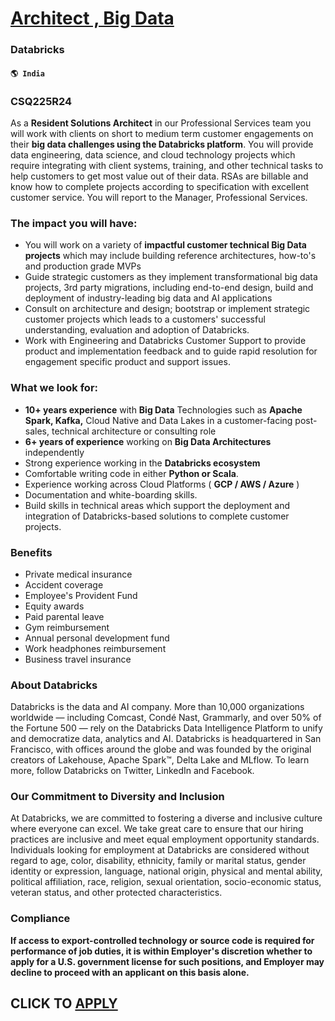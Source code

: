 # [Architect , Big Data](https://www.remotewlb.com/apply/architect-big-data-43636)  
### Databricks  
#### `🌎 India`  

### CSQ225R24

As a **Resident Solutions Architect** in our Professional Services team you will work with clients on short to medium term customer engagements on their **big data challenges using the Databricks platform**. You will provide data engineering, data science, and cloud technology projects which require integrating with client systems, training, and other technical tasks to help customers to get most value out of their data. RSAs are billable and know how to complete projects according to specification with excellent customer service. You will report to the Manager, Professional Services.

### The impact you will have:

  * You will work on a variety of **impactful customer technical Big Data projects** which may include building reference architectures, how-to's and production grade MVPs
  * Guide strategic customers as they implement transformational big data projects, 3rd party migrations, including end-to-end design, build and deployment of industry-leading big data and AI applications
  * Consult on architecture and design; bootstrap or implement strategic customer projects which leads to a customers' successful understanding, evaluation and adoption of Databricks.
  * Work with Engineering and Databricks Customer Support to provide product and implementation feedback and to guide rapid resolution for engagement specific product and support issues.

### What we look for:

  *  **10+ years experience** with **Big Data** Technologies such as **Apache Spark, Kafka,** Cloud Native and Data Lakes in a customer-facing post-sales, technical architecture or consulting role
  *  **6+ years of experience** working on **Big Data Architectures** independently
  * Strong experience working in the **Databricks ecosystem**
  * Comfortable writing code in either **Python or Scala**.
  * Experience working across Cloud Platforms ( **GCP / AWS / Azure** )
  * Documentation and white-boarding skills.
  * Build skills in technical areas which support the deployment and integration of Databricks-based solutions to complete customer projects.

### Benefits

  * Private medical insurance
  * Accident coverage
  * Employee's Provident Fund
  * Equity awards
  * Paid parental leave
  * Gym reimbursement
  * Annual personal development fund
  * Work headphones reimbursement
  * Business travel insurance

### About Databricks

Databricks is the data and AI company. More than 10,000 organizations worldwide — including Comcast, Condé Nast, Grammarly, and over 50% of the Fortune 500 — rely on the Databricks Data Intelligence Platform to unify and democratize data, analytics and AI. Databricks is headquartered in San Francisco, with offices around the globe and was founded by the original creators of Lakehouse, Apache Spark™, Delta Lake and MLflow. To learn more, follow Databricks on Twitter, LinkedIn and Facebook.

### Our Commitment to Diversity and Inclusion

At Databricks, we are committed to fostering a diverse and inclusive culture where everyone can excel. We take great care to ensure that our hiring practices are inclusive and meet equal employment opportunity standards. Individuals looking for employment at Databricks are considered without regard to age, color, disability, ethnicity, family or marital status, gender identity or expression, language, national origin, physical and mental ability, political affiliation, race, religion, sexual orientation, socio-economic status, veteran status, and other protected characteristics.

### Compliance

 **If access to export-controlled technology or source code is required for performance of job duties, it is within Employer's discretion whether to apply for a U.S. government license for such positions, and Employer may decline to proceed with an applicant on this basis alone.**

  
## CLICK TO [APPLY](https://www.remotewlb.com/apply/architect-big-data-43636)


